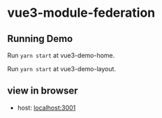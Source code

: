 # vue3-module-federation

## Running Demo

Run `yarn start` at vue3-demo-home.

Run `yarn start` at vue3-demo-layout.

## view in browser

- host: [localhost:3001](http://localhost:3001/)

